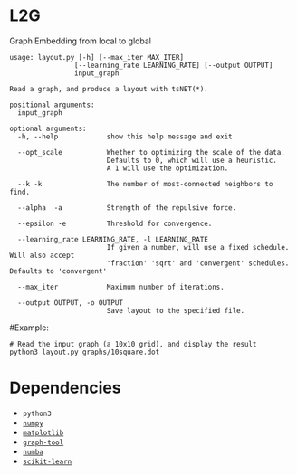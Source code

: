 # L2G

Graph Embedding from local to global

```
usage: layout.py [-h] [--max_iter MAX_ITER]
                [--learning_rate LEARNING_RATE] [--output OUTPUT]
                input_graph

Read a graph, and produce a layout with tsNET(*).

positional arguments:
  input_graph

optional arguments:
  -h, --help            show this help message and exit

  --opt_scale           Whether to optimizing the scale of the data.
                        Defaults to 0, which will use a heuristic.
                        A 1 will use the optimization.

  --k -k                The number of most-connected neighbors to find.

  --alpha  -a           Strength of the repulsive force.

  --epsilon -e          Threshold for convergence.

  --learning_rate LEARNING_RATE, -l LEARNING_RATE
                        If given a number, will use a fixed schedule. Will also accept
                        'fraction' 'sqrt' and 'convergent' schedules. Defaults to 'convergent'

  --max_iter            Maximum number of iterations.

  --output OUTPUT, -o OUTPUT
                        Save layout to the specified file.
```

#Example:
```
# Read the input graph (a 10x10 grid), and display the result
python3 layout.py graphs/10square.dot
```

# Dependencies

* `python3`
* [`numpy`](http://www.numpy.org/)
* [`matplotlib`](https://matplotlib.org/)
* [`graph-tool`](https://graph-tool.skewed.de/)
* [`numba`](http://deeplearning.net/software/theano/)
* [`scikit-learn`](http://scikit-learn.org/stable/)
